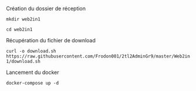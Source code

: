 Création du dossier de réception

`mkdir web2in1`

`cd web2in1`

Récupération du fichier de download

`curl -o download.sh https://raw.githubusercontent.com/Frodon001/2tl2AdminGr9/master/Web2in1/download.sh`

Lancement du docker

`docker-compose up -d`